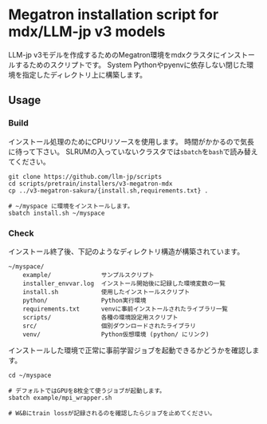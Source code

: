 # Megatron installation script for mdx/LLM-jp v3 models

LLM-jp v3モデルを作成するためのMegatron環境をmdxクラスタにインストールするためのスクリプトです。
System Pythonやpyenvに依存しない閉じた環境を指定したディレクトリ上に構築します。

## Usage

### Build

インストール処理のためにCPUリソースを使用します。
時間がかかるので気長に待って下さい。
SLRUMの入っていないクラスタでは`sbatch`を`bash`で読み替えてください。

```shell
git clone https://github.com/llm-jp/scripts
cd scripts/pretrain/installers/v3-megatron-mdx
cp ../v3-megatron-sakura/{install.sh,requirements.txt} .

# ~/myspace に環境をインストールします。
sbatch install.sh ~/myspace
```

### Check

インストール終了後、下記のようなディレクトリ構造が構築されています。

```
~/myspace/
    example/              サンプルスクリプト
    installer_envvar.log  インストール開始後に記録した環境変数の一覧
    install.sh            使用したインストールスクリプト
    python/               Python実行環境
    requirements.txt      venvに事前インストールされたライブラリ一覧
    scripts/              各種の環境設定用スクリプト
    src/                  個別ダウンロードされたライブラリ
    venv/                 Python仮想環境 (python/ にリンク)
```

インストールした環境で正常に事前学習ジョブを起動できるかどうかを確認します。

```shell
cd ~/myspace

# デフォルトではGPUを8枚全て使うジョブが起動します。
sbatch example/mpi_wrapper.sh

# W&Bにtrain lossが記録されるのを確認したらジョブを止めてください。
```
